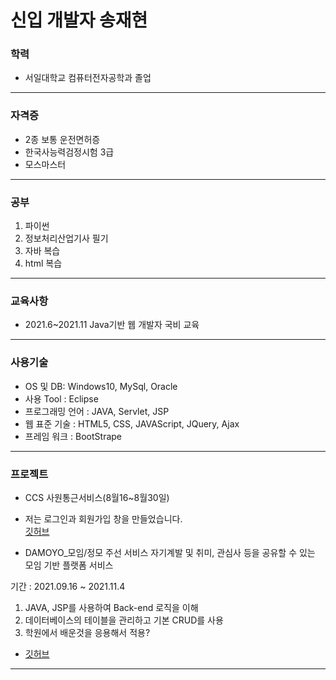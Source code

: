 # 신입 개발자 송재현

### 학력
- 서일대학교 컴퓨터전자공학과 졸업
<hr>

### 자격증
- 2종 보통 운전면허증 </br>
- 한국사능력검정시험 3급 </br>
- 모스마스터 </br>
<hr>

### 공부
1. 파이썬
2. 정보처리산업기사 필기
3. 자바 복습
4. html 복습
<hr>

### 교육사항
- 2021.6~2021.11 Java기반 웹 개발자 국비 교육 </br>
<hr>

### 사용기술
- OS 및 DB: Windows10, MySql, Oracle </br>
- 사용 Tool : Eclipse </br>
- 프로그래밍 언어 : JAVA, Servlet, JSP </br>
- 웹 표준 기술 : HTML5, CSS, JAVAScript, JQuery, Ajax </br>
- 프레임 워크 : BootStrape
<hr>

### 프로젝트
- CCS 사원통근서비스(8월16~8월30일)
- 저는 로그인과 회원가입 창을 만들었습니다.<br/>
<a href="https://github.com/SongJaeHy/CCS-1.git">깃허브</a>

- DAMOYO_모임/정모 주선 서비스
자기계발 및 취미, 관심사 등을 공유할 수 있는 모임 기반 플랫폼 서비스

기간 : 2021.09.16 ~ 2021.11.4 <br/>
1. JAVA, JSP를 사용하여 Back-end 로직을 이해 <br/>
2. 데이터베이스의 테이블을 관리하고 기본 CRUD를 사용 <br/>
3. 학원에서 배운것을 응용해서 적용?<br/>
- <a href="https://github.com/SongJaeHy/DAMOYO.git">깃허브</a>
<hr>


      
